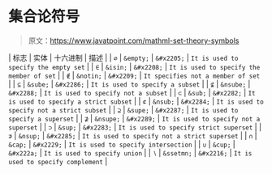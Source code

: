 # 集合论符号

> 原文：<https://www.javatpoint.com/mathml-set-theory-symbols>

| 标志 | 实体 | 十六进制 | 描述 |
| `∅` | `&empty;` | `&#x2205;` | `It is used to specify the empty set` |
| `∈` | `&isin;` | `&#x2208;` | `It is used to specify the member of set` |
| `∉` | `&notin;` | `&#x2209;` | `It specifies not a member of set` |
| `⊆` | `&sube;` | `&#x2286;` | `It is used to specify a subset` |
| `⊈` | `&nsube;` | `&#x2288;` | `It is used to specify not a subset` |
| `⊂` | `&sub;` | `&#x2282;` | `It is used to specify a strict subset` |
| `⊄` | `&nsub;` | `&#x2284;` | `It is used to specify not a strict subset` |
| `⊇` | `&supe;` | `&#x2287;` | `It is used to specify a superset` |
| `⊉` | `&nsupe;` | `&#x2289;` | `It is used to specify not a superset` |
| `⊃` | `&sup;` | `&#x2283;` | `It is used to specify strict superset` |
| `⊅` | `&nsup;` | `&#x2285;` | `It is used to specify not a strict superset` |
| `∩` | `&cap;` | `&#x2229;` | `It is used to specify intersection` |
| `∪` | `&cup;` | `&#x222a;` | `It is used to specify union` |
| `∖` | `&ssetmn;` | `&#x2216;` | `It is used to specify complement` |